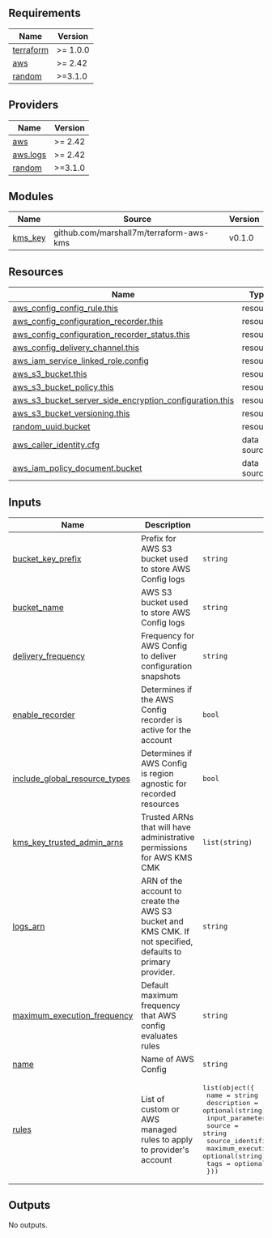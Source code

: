 <!-- BEGINNING OF PRE-COMMIT-TERRAFORM DOCS HOOK -->
## Requirements

| Name | Version |
|------|---------|
| <a name="requirement_terraform"></a> [terraform](#requirement\_terraform) | >= 1.0.0 |
| <a name="requirement_aws"></a> [aws](#requirement\_aws) | >= 2.42 |
| <a name="requirement_random"></a> [random](#requirement\_random) | >=3.1.0 |

## Providers

| Name | Version |
|------|---------|
| <a name="provider_aws"></a> [aws](#provider\_aws) | >= 2.42 |
| <a name="provider_aws.logs"></a> [aws.logs](#provider\_aws.logs) | >= 2.42 |
| <a name="provider_random"></a> [random](#provider\_random) | >=3.1.0 |

## Modules

| Name | Source | Version |
|------|--------|---------|
| <a name="module_kms_key"></a> [kms\_key](#module\_kms\_key) | github.com/marshall7m/terraform-aws-kms | v0.1.0 |

## Resources

| Name | Type |
|------|------|
| [aws_config_config_rule.this](https://registry.terraform.io/providers/hashicorp/aws/latest/docs/resources/config_config_rule) | resource |
| [aws_config_configuration_recorder.this](https://registry.terraform.io/providers/hashicorp/aws/latest/docs/resources/config_configuration_recorder) | resource |
| [aws_config_configuration_recorder_status.this](https://registry.terraform.io/providers/hashicorp/aws/latest/docs/resources/config_configuration_recorder_status) | resource |
| [aws_config_delivery_channel.this](https://registry.terraform.io/providers/hashicorp/aws/latest/docs/resources/config_delivery_channel) | resource |
| [aws_iam_service_linked_role.config](https://registry.terraform.io/providers/hashicorp/aws/latest/docs/resources/iam_service_linked_role) | resource |
| [aws_s3_bucket.this](https://registry.terraform.io/providers/hashicorp/aws/latest/docs/resources/s3_bucket) | resource |
| [aws_s3_bucket_policy.this](https://registry.terraform.io/providers/hashicorp/aws/latest/docs/resources/s3_bucket_policy) | resource |
| [aws_s3_bucket_server_side_encryption_configuration.this](https://registry.terraform.io/providers/hashicorp/aws/latest/docs/resources/s3_bucket_server_side_encryption_configuration) | resource |
| [aws_s3_bucket_versioning.this](https://registry.terraform.io/providers/hashicorp/aws/latest/docs/resources/s3_bucket_versioning) | resource |
| [random_uuid.bucket](https://registry.terraform.io/providers/hashicorp/random/latest/docs/resources/uuid) | resource |
| [aws_caller_identity.cfg](https://registry.terraform.io/providers/hashicorp/aws/latest/docs/data-sources/caller_identity) | data source |
| [aws_iam_policy_document.bucket](https://registry.terraform.io/providers/hashicorp/aws/latest/docs/data-sources/iam_policy_document) | data source |

## Inputs

| Name | Description | Type | Default | Required |
|------|-------------|------|---------|:--------:|
| <a name="input_bucket_key_prefix"></a> [bucket\_key\_prefix](#input\_bucket\_key\_prefix) | Prefix for AWS S3 bucket used to store AWS Config logs | `string` | `null` | no |
| <a name="input_bucket_name"></a> [bucket\_name](#input\_bucket\_name) | AWS S3 bucket used to store AWS Config logs | `string` | `null` | no |
| <a name="input_delivery_frequency"></a> [delivery\_frequency](#input\_delivery\_frequency) | Frequency for AWS Config to deliver configuration snapshots | `string` | `"Six_Hours"` | no |
| <a name="input_enable_recorder"></a> [enable\_recorder](#input\_enable\_recorder) | Determines if the AWS Config recorder is active for the account | `bool` | `true` | no |
| <a name="input_include_global_resource_types"></a> [include\_global\_resource\_types](#input\_include\_global\_resource\_types) | Determines if AWS Config is region agnostic for recorded resources | `bool` | `true` | no |
| <a name="input_kms_key_trusted_admin_arns"></a> [kms\_key\_trusted\_admin\_arns](#input\_kms\_key\_trusted\_admin\_arns) | Trusted ARNs that will have administrative permissions for AWS KMS CMK | `list(string)` | `[]` | no |
| <a name="input_logs_arn"></a> [logs\_arn](#input\_logs\_arn) | ARN of the account to create the AWS S3 bucket and KMS CMK. If not specified, defaults to primary provider. | `string` | `null` | no |
| <a name="input_maximum_execution_frequency"></a> [maximum\_execution\_frequency](#input\_maximum\_execution\_frequency) | Default maximum frequency that AWS config evaluates rules | `string` | `"TwentyFour_Hours"` | no |
| <a name="input_name"></a> [name](#input\_name) | Name of AWS Config | `string` | `"account-config"` | no |
| <a name="input_rules"></a> [rules](#input\_rules) | List of custom or AWS managed rules to apply to provider's account | <pre>list(object({<br>    name                        = string<br>    description                 = optional(string)<br>    input_parameters            = optional(string)<br>    source                      = string<br>    source_identifier           = string<br>    maximum_execution_frequency = optional(string)<br>    tags                        = optional(map(string))<br>  }))</pre> | `[]` | no |

## Outputs

No outputs.
<!-- END OF PRE-COMMIT-TERRAFORM DOCS HOOK -->
